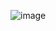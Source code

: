 ![image](https://user-images.githubusercontent.com/28475162/199027733-7d6050a3-8a89-4cbf-b6cb-acb454865144.png)

